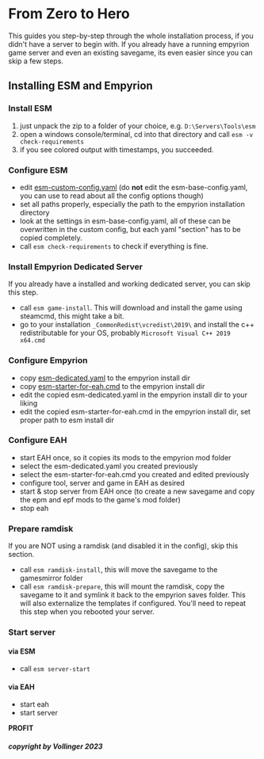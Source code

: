 # From Zero to Hero

This guides you step-by-step through the whole installation process, if you didn't have a server to begin with.
If you already have a running empyrion game server and even an existing savegame, its even easier since you can skip a few steps.

## Installing ESM and Empyrion

### Install ESM

1. just unpack the zip to a folder of your choice, e.g. `D:\Servers\Tools\esm`
2. open a windows console/terminal, cd into that directory and call `esm -v check-requirements`
3. if you see colored output with timestamps, you succeeded.

### Configure ESM

- edit [esm-custom-config.yaml](esm-custom-config.yaml) (do **not** edit the esm-base-config.yaml, you can use to read about all the config options though)
- set all paths properly, especially the path to the empyrion installation directory
- look at the settings in esm-base-config.yaml, all of these can be overwritten in the custom config, but each yaml "section" has to be copied completely.
- call `esm check-requirements` to check if everything is fine.

### Install Empyrion Dedicated Server

If you already have a installed and working dedicated server, you can skip this step.

- call `esm game-install`. This will download and install the game using steamcmd, this might take a bit.
- go to your installation `_CommonRedist\vcredist\2019\` and install the c++ redistributable for your OS, probably `Microsoft Visual C++ 2019 x64.cmd`

### Configure Empyrion

- copy [esm-dedicated.yaml](esm-dedicated.yaml) to the empyrion install dir
- copy [esm-starter-for-eah.cmd](esm-starter-for-eah.cmd) to the empyrion install dir
- edit the copied esm-dedicated.yaml in the empyrion install dir to your liking
- edit the copied esm-starter-for-eah.cmd in the empyrion install dir, set proper path to esm install dir

### Configure EAH

- start EAH once, so it copies its mods to the empyrion mod folder
- select the esm-dedicated.yaml you created previously
- select the esm-starter-for-eah.cmd you created and edited previously
- configure tool, server and game in EAH as desired
- start & stop server from EAH once (to create a new savegame and copy the epm and epf mods to the game's mod folder)
- stop eah

### Prepare ramdisk

If you are NOT using a ramdisk (and disabled it in the config), skip this section.

- call `esm ramdisk-install`, this will move the savegame to the gamesmirror folder
- call `esm ramdisk-prepare`, this will mount the ramdisk, copy the savegame to it and symlink it back to the empyrion saves folder. This will also externalize the templates if configured. You'll need to repeat this step when you rebooted your server.

### Start server

#### via ESM
- call `esm server-start`

#### via EAH
- start eah
- start server

**PROFIT**

##### copyright by Vollinger 2023